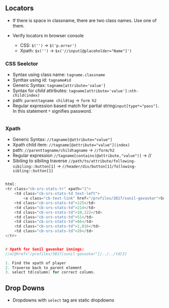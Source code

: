 ## Locators
* If there is space in classname, there are two class names. Use one of them.

* Verify locators in browser console
    - CSS: `$('')` -> `$('p.error')`
    - Xpath: `$x('')` -> `$x('//input[@placeholder="Name"]')`


### CSS Seelctor

* Syntax using class name: `tagname.classname`
* Synttax using id: `tagname#id`
* Generic Syntax: `tagname[attribute='value']`
* Syntax for *child* attributes: `tagname[attribute='value']:nth-child(index)`
* path: `parenttagname childtag` -> `form h2`
* Regular expression based match for partial string`input[type*="pass"]`. In this statement `*` signifies password. 

```java

```

### Xpath
* Generic Syntax: `//tagname[@attribute="value"]`
* Xpath child item: `//tagname[@attribute="value"](index)`
* path: `//parenttagname/childtagname` -> `//form/h2`
* Regular expression `//tagname[contains(@attribute,"value")]` -> //
* Sibiling to sibiling traverse `//path/to/attribute/following-sibiling::button[1]` -> `//header/div/button[1]/following-sibling::button[1]`

```h

html: 
<tr class="cb-srs-stats-tr" xpath="1"> 
    <td class="cb-srs-stats-td text-left">
        <a class="cb-text-link" href="/profiles/3817/sunil-gavaskar">Sunil Gavaskar</a></td>
    <td class="cb-srs-stats-td">125</td> 
    <td class="cb-srs-stats-td">214</td> 
    <td class="cb-srs-stats-td">10,122</td> 
    <td class="cb-srs-stats-td">51</td> 
    <td class="cb-srs-stats-td">66</td> 
    <td class="cb-srs-stats-td">1,016</td>
    <td class="cb-srs-stats-td">26</td> 
</tr>


# Xpath for Sunil gavaskar innings: 
//a[@href="/profiles/3817/sunil-gavaskar"]/../../td[3]

1. Find the xpath of player
2. Traverse back to parent element
3. select td[column] for correct column.
```

## Drop Downs

* Dropdowns with `select` tag are static dropdowns




